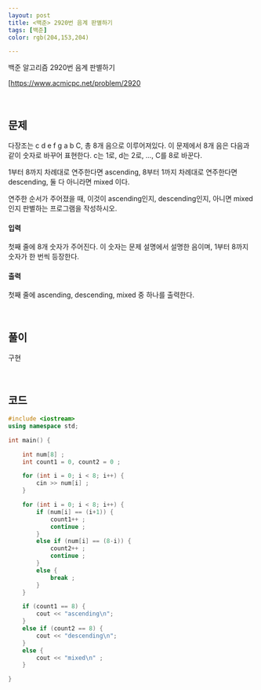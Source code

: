 ```yaml
---
layout: post 
title: <백준> 2920번 음계 판별하기
tags: [백준]
color: rgb(204,153,204)

---
```


백준 알고리즘 2920번 음계 판별하기

[https://www.acmicpc.net/problem/2920

<br>

## 문제

다장조는 c d e f g a b C, 총 8개 음으로 이루어져있다. 이 문제에서 8개 음은 다음과 같이 숫자로 바꾸어 표현한다. c는 1로, d는 2로, ..., C를 8로 바꾼다.

1부터 8까지 차례대로 연주한다면 ascending, 8부터 1까지 차례대로 연주한다면 descending, 둘 다 아니라면 mixed 이다.

연주한 순서가 주어졌을 때, 이것이 ascending인지, descending인지, 아니면 mixed인지 판별하는 프로그램을 작성하시오.

#### 입력

첫째 줄에 8개 숫자가 주어진다. 이 숫자는 문제 설명에서 설명한 음이며, 1부터 8까지 숫자가 한 번씩 등장한다.

#### 출력

첫째 줄에 ascending, descending, mixed 중 하나를 출력한다.

<br>

## 풀이

구현

<br>

## 코드

```c++
#include <iostream>
using namespace std;

int main() {

    int num[8] ; 
    int count1 = 0, count2 = 0 ; 

    for (int i = 0; i < 8; i++) {
        cin >> num[i] ;
    }

    for (int i = 0; i < 8; i++) {
        if (num[i] == (i+1)) {
            count1++ ;
            continue ;
        }
        else if (num[i] == (8-i)) {
            count2++ ;
            continue ;
        }
        else {
            break ; 
        }
    }

    if (count1 == 8) {
        cout << "ascending\n";
    }
    else if (count2 == 8) {
        cout << "descending\n";
    }
    else {
        cout << "mixed\n" ;
    }

}

```





